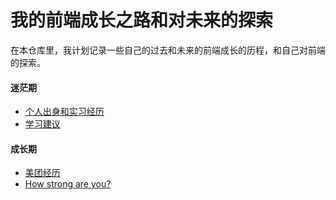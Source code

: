 # 我的前端成长之路和对未来的探索
在本仓库里，我计划记录一些自己的过去和未来的前端成长的历程，和自己对前端的探索。

#### 迷茫期
- [个人出身和实习经历](https://github.com/screetBloom/level-up/issues/3)
- [学习建议](https://github.com/screetBloom/level-up/issues/4)

#### 成长期
- [美团经历](https://github.com/screetBloom/level-up/issues/5)
- [How strong are you?](https://github.com/screetBloom/level-up/issues/6)













